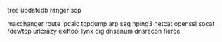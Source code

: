tree
updatedb
ranger
scp

macchanger
route
ipcalc
tcpdump
arp
seq
hping3
netcat
openssl
socat
/dev/tcp
urlcrazy
exiftool
lynx
dig
dnsenum
dnsrecon
fierce
